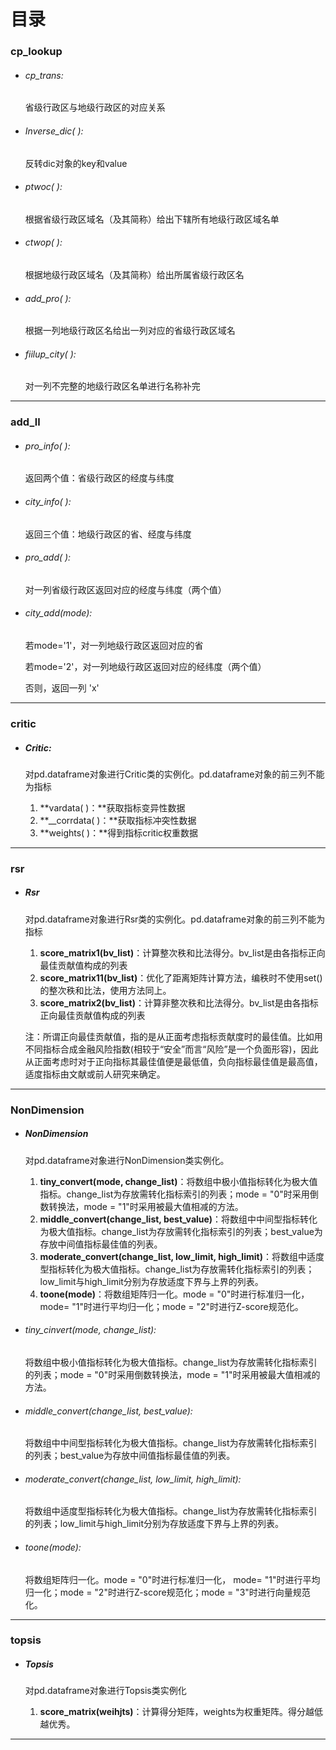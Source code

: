 # 目录

### cp_lookup

- ###### cp_trans:

  省级行政区与地级行政区的对应关系
- ###### Inverse_dic( ):

  反转dic对象的key和value
- ###### ptwoc( ):

  根据省级行政区域名（及其简称）给出下辖所有地级行政区域名单
- ###### ctwop( ):

  根据地级行政区域名（及其简称）给出所属省级行政区名
- ###### add_pro( ):

  根据一列地级行政区名给出一列对应的省级行政区域名
- ###### fiilup_city( ):

  对一列不完整的地级行政区名单进行名称补完

---

### add_ll

- ###### pro_info( ):

  返回两个值：省级行政区的经度与纬度
- ###### city_info( ):

  返回三个值：地级行政区的省、经度与纬度
- ###### pro_add( ):

  对一列省级行政区返回对应的经度与纬度（两个值）
- ###### city_add(mode):

  若mode='1'，对一列地级行政区返回对应的省

  若mode='2'，对一列地级行政区返回对应的经纬度（两个值）

  否则，返回一列 'x'

---

### critic

- ##### Critic:

  对pd.dataframe对象进行Critic类的实例化。pd.dataframe对象的前三列不能为指标


  1. **vardata( )：**获取指标变异性数据
  2. **__corrdata( )：**获取指标冲突性数据
  3. **weights( )：**得到指标critic权重数据

---

### rsr

- ##### Rsr

  对pd.dataframe对象进行Rsr类的实例化。pd.dataframe对象的前三列不能为指标


  1. **score_matrix1(bv_list)**：计算整次秩和比法得分。bv_list是由各指标正向最佳贡献值构成的列表
  2. **score_matrix11(bv_list)**：优化了距离矩阵计算方法，编秩时不使用set()的整次秩和比法，使用方法同上。
  3. **score_matrix2(bv_list)**：计算非整次秩和比法得分。bv_list是由各指标正向最佳贡献值构成的列表

  注：所谓正向最佳贡献值，指的是从正面考虑指标贡献度时的最佳值。比如用不同指标合成金融风险指数(相较于“安全”而言“风险”是一个负面形容)，因此从正面考虑时对于正向指标其最佳值便是最低值，负向指标最佳值是最高值，适度指标由文献或前人研究来确定。

---

### NonDimension

- ##### **NonDimension**

  对pd.dataframe对象进行NonDimension类实例化。


  1. **tiny_convert(mode, change_list)**：将数组中极小值指标转化为极大值指标。change_list为存放需转化指标索引的列表；mode = "0"时采用倒数转换法，mode = "1"时采用被最大值相减的方法。
  2. **middle_convert(change_list, best_value)**：将数组中中间型指标转化为极大值指标。change_list为存放需转化指标索引的列表；best_value为存放中间值指标最佳值的列表。
  3. **moderate_convert(change_list, low_limit, high_limit)**：将数组中适度型指标转化为极大值指标。change_list为存放需转化指标索引的列表；low_limit与high_limit分别为存放适度下界与上界的列表。
  4. **toone(mode)**：将数组矩阵归一化。mode = "0"时进行标准归一化， mode= "1"时进行平均归一化；mode = "2"时进行Z-score规范化。
- ###### tiny_cinvert(mode, change_list):

  将数组中极小值指标转化为极大值指标。change_list为存放需转化指标索引的列表；mode = "0"时采用倒数转换法，mode = "1"时采用被最大值相减的方法。
- ###### middle_convert(change_list, best_value):

  将数组中中间型指标转化为极大值指标。change_list为存放需转化指标索引的列表；best_value为存放中间值指标最佳值的列表。
- ###### moderate_convert(change_list, low_limit, high_limit):

  将数组中适度型指标转化为极大值指标。change_list为存放需转化指标索引的列表；low_limit与high_limit分别为存放适度下界与上界的列表。
- ###### toone(mode):

  将数组矩阵归一化。mode = "0"时进行标准归一化， mode= "1"时进行平均归一化；mode = "2"时进行Z-score规范化；mode = "3"时进行向量规范化。

---

### topsis

- ##### **Topsis**

  对pd.dataframe对象进行Topsis类实例化


  1. **score_matrix(weihjts)**：计算得分矩阵，weights为权重矩阵。得分越低越优秀。

---
